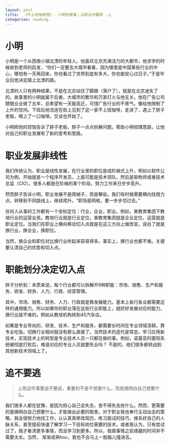 ```yaml
---
layout: post
title:  《不上班咖啡馆》- 小明的故事：从职业中醒来 -上
categories: reading
---
```


# 小明

小明是一个从西南小镇北漂的年轻人。他喜欢北京充满活力的大都市，他求学的时候收到老师的启发，“你们一定要去大城市看看，因为哪里是中国某些行业的中心，哪怕有一天再回来，你也看过了世界到底有多大，你也能安心过日子。”于是毕业后他决定踏上北漂的路。

北漂的人只有两种结果，不是在北京站住了脚跟（落户了），就是在北京迷失了的。故事里的小明就属于后者。大城市的繁华和万家灯火与他无关。他在广告公司兢兢业业做了五年，总希望有一天能高迁，可惜广告行业的不景气，像给他限制了上升的空间。下班后他流连在街上见到了这一家不上班咖啡，走进了，遇上了胖子老板，喝上了一口咖啡。交谈也开始了。

小明把他的烦恼告诉了胖子老板，胖子一点点拆解问题。帮助小明梳理思路，让他对自己的职业发展有了新的思考和思路。

# 职业发展非线性

我们传统认为，职业是线性发展，在行业里的职位是成阶梯式上升，例如以软件公司为例，开始就是一个程序开发员，上面可能是技术领队，然后是架构师或者技术总监（CIO）。很多人都是在阶梯的某个阶段，努力工作来日步步高升。

然而胖子告诉小明，职业发展不是爬梯子，而是攀岩。我们有时候需要横向找借力点，转移到不同路线上，继续爬升。“职场是网格，要一步步切过去。”

任何人从事的工作都有一个坐标定位：行业，企业，职业。例如，某教育集团下教培行业的运营女孩。教培行业就是行业定位，某教育集团就是企业定位，运营就是职业定位。当我们在职业上横向移动切入点就是在这三方向上做改变。说白了就是换行业，换企业，换职位。

当然，换企业和职位对比换行业听起来容易得多。事实上，换行业也都不难。关键要认清自己的优势和切入点。

# 职能划分决定切入点

胖子分析到：本质来说，每个行业都可以拆解开8种职能：市场、销售、生产和服务、研发、财务、人力、行政、经营管理。

其中，市场、销售、财务、人力、行政就是靠发展能力。基本上各行各业都需要这样的通用能力。所以如果你的职业落在这些行业职能上，就好好发展对应的能力，换行业就不难的。例如从教培机构转到4S汽车店。

如果是专业导向的，研发、技术、生产和服务，都需要长时间在专业领域深耕。靠专业吃饭。切换行业相对就没有那么直接了。当然技术的迭代是常态，学习应用新技术，实现技术上的转型是专业技术人员一只都在做的事。例如，诺基亚的塞班系统被彻底打败后，难道对应的专业人员就要失业吗？ 不是的，他们很多都转战到其他新技术领域上了。

# 追不要逃

> 上班这件事要追不要逃，重要的不是不想要什么，而是搞明白自己想要什么。

我们很多人都在犹豫，是因为担心自己会失去，舍不得失去些什么。然而，更需要的是搞明白自己想要什么，才能做出必要的取舍。对于职业我也奉行主动出击的策略，我会很努力地找工作，认认真真修改简历，练习面试的技巧，维系好自己的人脉关系，甚至提前快速了解学习一下目标岗位需要的技术。或者我认为，只有尝试过了，我才看清更多事情，而且学习到更多。所以，我做事情之前琢磨的时间并不需要太长。当然， 渐渐成熟hou，我也不会马上一股脑儿撞进去。


<!--stackedit_data:
eyJoaXN0b3J5IjpbMTEwMjcxNTkwN119
-->